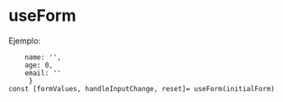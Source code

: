# useForm
Ejemplo:

```const initialForm= {
    name: '',
    age: 0,
    email: ''
     }
const [formValues, handleInputChange, reset]= useForm(initialForm)
```